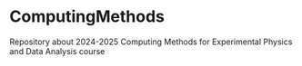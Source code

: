 # ComputingMethods
Repository about 2024-2025 Computing Methods for Experimental Physics and Data Analysis course
